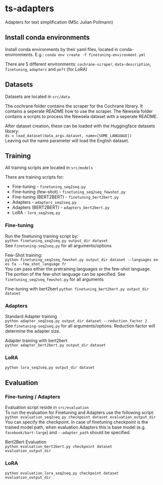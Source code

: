 # ts-adapters
Adapters for text simplification (MSc Julian Pollmann)

## Install conda environments
Install conda environments by their yaml files, located in conda-environments.
E.g.: `conda env create -f finetuning-environment.yml`

There are 5 different environments: `cochrane-scraper`, `data-description`, `finetuning`, `adapters` and `peft` (for LoRA)

## Datasets
Datasets are located in `src/data`

The cochrane folder contains the scraper for the Cochrane library. It contains a seperate README how to use the scraper.
The Newsela folder contains a scripts to process the Newsela dataset with a seperate README.

After dataset creation, these can be loaded with the Huggingface datasets library:\
`ds = load_dataset(data_args.dataset, name=[SOME_LANGUAGE])`\
Leaving out the name parameter will load the English dataset.


## Training
All training scripts are located in `src/models`

There are training scripts for:
* Fine-tuning - `finetuning_seq2seq.py`
* Fine-tuning (few-shot) - `finetuning_seq2seq_fewshot.py`
* Fine-tuning (BERT2BERT) - `finetuning_bert2bert.py`
* Adapters - `adapters_seq2seq.py`
* Adapters (BERT2BERT) - `adapters_bert2bert.py`
* LoRA - `lora_seq2seq.py`
			

### Fine-tuning
Run the finetuning training script by:\
`python finetuning_seq2seq.py output_dir dataset`\
See `finetuning-seq2seq.py` for all arguments/options

Few-Shot training:\
`python finetuning_seq2seq_fewshot.py output_dir dataset --languages en es fa --few_shot_language fr`\
You can pass either the pretraining languages or the few-shot language. The portion of the few-shot language can be specified. See `finetuning_seq2seq_fewshot.py` for all arguments

Fine-tuning with bert2bert
`python finetuning_bert2bert.py output_dir dataset`

### Adapters
Standard Adapter training\
`python adapter_seq2seq.py output_dir dataset --reduction_factor 2`\
See `finetuning-seq2seq.py` for all arguments/options. Reduction factor will determine the adapter size.

Adapter training with bert2bert\
`python adapter_bert2bert.py output_dir dataset`

### LoRA
`python lora_seq2seq.py output_dir dataset`


## Evaluation

### Fine-tuning / Adapters
Evaluation script reside in `src/evaluation`\
To run the evaluation for Finetuning and Adapters use the following script:\
`python evaluation_seq2seq.py checkpoint dataset evaluation_output_dir`\
You can specify the checkpoint. In case of finetuning checkpoint is the trained model path, when evaluation Adapters this is
base model (e.g. `facebook/bart-large`) and `--adapter_path` should be specified.

Bert2Bert Evaluation\
`python evaluation_bert2bert.py checkpoint dataset evaluation_output_dir`

### LoRA
`python evaluation_lora_seq2seq.py checkpoint dataset evaluation_output_dir`
